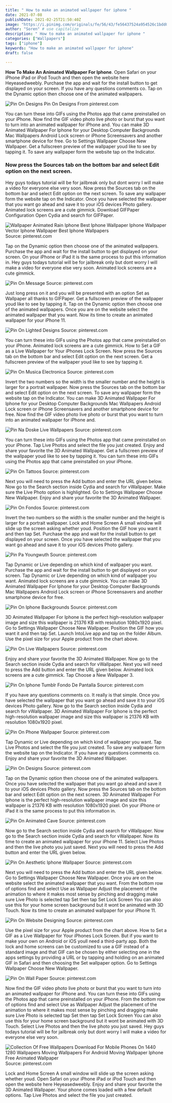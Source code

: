 ```yaml
---
title: " How to make an animated wallpaper for iphone "
date: 2021-07-08
publishDate: 2021-02-25T21:50:40Z
image: "https://i.pinimg.com/originals/fe/56/43/fe56437524a954526c1bdd05e2b1e7a8.jpg"
author: "Soren" # use capitalize
description: " How to make an animated wallpaper for iphone "
categories: ["Wallpapers"]
tags: ["iphone"]
keywords: "How to make an animated wallpaper for iphone"
draft: false

---
```



**How To Make An Animated Wallpaper For Iphone**. Open Safari on your iPhone iPad or iPod Touch and then open the website here Heyeasedweebly. Purchase the app and wait for the install button to get displayed on your screen. If you have any questions comments co. Tap on the Dynamic option then choose one of the animated wallpapers.

![Pin On Designs](https://i.pinimg.com/originals/6a/1d/e4/6a1de4db8cea839a76873e11127bd19a.jpg "Pin On Designs")
Pin On Designs From pinterest.com


You can turn these into GIFs using the Photos app that came preinstalled on your iPhone. Now find the GIF video photo live photo or burst that you want to turn into an animated wallpaper for iPhone and. You can make 3D Animated Wallpaper For Iphone for your Desktop Computer Backgrounds Mac Wallpapers Android Lock screen or iPhone Screensavers and another smartphone device for free. Go to Settings Wallpaper Choose New Wallpaper. Get a fullscreen preview of the wallpaper youd like to see by tapping it. To save any wallpaper form the website tap on the Indicator.

### Now press the Sources tab on the bottom bar and select Edit option on the next screen.

Hey guys todays tutorial will be for jailbreak only but dont worry I will make a video for everyone else very soon. Now press the Sources tab on the bottom bar and select Edit option on the next screen. To save any wallpaper form the website tap on the Indicator. Once you have selected the wallpaper that you want go ahead and save it to your iOS devices Photo gallery. Animated lock screens are a cute gimmick. Download GIFPaper Configuration Open Cydia and search for GIFPaper.


![Wallpaper Animated Rain Iphone Best Iphone Wallpaper Iphone Wallpaper Vector Iphone Wallpaper Best Iphone Wallpapers](https://i.pinimg.com/originals/8a/4c/32/8a4c327d72de6523722a9243605a5735.jpg "Wallpaper Animated Rain Iphone Best Iphone Wallpaper Iphone Wallpaper Vector Iphone Wallpaper Best Iphone Wallpapers")
Source: pinterest.com

Tap on the Dynamic option then choose one of the animated wallpapers. Purchase the app and wait for the install button to get displayed on your screen. On your iPhone or iPad it is the same process to put this information in. Hey guys todays tutorial will be for jailbreak only but dont worry I will make a video for everyone else very soon. Animated lock screens are a cute gimmick.

![Pin On Message](https://i.pinimg.com/originals/ab/82/49/ab8249082c6382223c56c0ca471a80c2.gif "Pin On Message")
Source: pinterest.com

Just long press on it and you will be presented with an option Set as Wallpaper all thanks to GIFPaper. Get a fullscreen preview of the wallpaper youd like to see by tapping it. Tap on the Dynamic option then choose one of the animated wallpapers. Once you are on the website select the animated wallpaper that you want. Now its time to create an animated wallpaper for your iPhone 11.

![Pin On Lighted Designs](https://i.pinimg.com/originals/3a/8f/02/3a8f028e363fc2ec1ee10b3229b64fff.gif "Pin On Lighted Designs")
Source: pinterest.com

You can turn these into GIFs using the Photos app that came preinstalled on your iPhone. Animated lock screens are a cute gimmick. How to Set a GIF as a Live Wallpaper for Your iPhones Lock Screen. Now press the Sources tab on the bottom bar and select Edit option on the next screen. Get a fullscreen preview of the wallpaper youd like to see by tapping it.

![Pin On Musica Electronica](https://i.pinimg.com/474x/2f/f1/47/2ff14762d1d60833722d3afc218a1d57.jpg "Pin On Musica Electronica")
Source: pinterest.com

Invert the two numbers so the width is the smaller number and the height is larger for a portrait wallpaper. Now press the Sources tab on the bottom bar and select Edit option on the next screen. To save any wallpaper form the website tap on the Indicator. You can make 3D Animated Wallpaper For Iphone for your Desktop Computer Backgrounds Mac Wallpapers Android Lock screen or iPhone Screensavers and another smartphone device for free. Now find the GIF video photo live photo or burst that you want to turn into an animated wallpaper for iPhone and.

![Pin Na Doske Live Wallpapers](https://i.pinimg.com/originals/01/bc/bc/01bcbc5469385dd50dbf4f9621b085c0.jpg "Pin Na Doske Live Wallpapers")
Source: pinterest.com

You can turn these into GIFs using the Photos app that came preinstalled on your iPhone. Tap Live Photos and select the file you just created. Enjoy and share your favorite the 3D Animated Wallpaper. Get a fullscreen preview of the wallpaper youd like to see by tapping it. You can turn these into GIFs using the Photos app that came preinstalled on your iPhone.

![Pin On Tattoos](https://i.pinimg.com/564x/ed/ab/37/edab37ccf178ee22d0b547d54a650441.jpg "Pin On Tattoos")
Source: pinterest.com

Next you will need to press the Add button and enter the URL given below. Now go to the Search section inside Cydia and search for vWallpaper. Make sure the Live Photo option is highlighted. Go to Settings Wallpaper Choose New Wallpaper. Enjoy and share your favorite the 3D Animated Wallpaper.

![Pin On Fondos](https://i.pinimg.com/736x/c7/a6/d1/c7a6d1bd94dfaa649db0a0cb20ab20df.jpg "Pin On Fondos")
Source: pinterest.com

Invert the two numbers so the width is the smaller number and the height is larger for a portrait wallpaper. Lock and Home Screen A small window will slide up the screen asking whether youd. Position the GIF how you want it and then tap Set. Purchase the app and wait for the install button to get displayed on your screen. Once you have selected the wallpaper that you want go ahead and save it to your iOS devices Photo gallery.

![Pin Pa Youngwuth](https://i.pinimg.com/originals/ca/2e/ea/ca2eea063f5f570d8124a99394b99062.jpg "Pin Pa Youngwuth")
Source: pinterest.com

Tap Dynamic or Live depending on which kind of wallpaper you want. Purchase the app and wait for the install button to get displayed on your screen. Tap Dynamic or Live depending on which kind of wallpaper you want. Animated lock screens are a cute gimmick. You can make 3D Animated Wallpaper For Iphone for your Desktop Computer Backgrounds Mac Wallpapers Android Lock screen or iPhone Screensavers and another smartphone device for free.

![Pin On Iphone Backgrounds](https://i.pinimg.com/originals/c7/8f/f4/c78ff468ab16139f1dffc8bdc45011e9.jpg "Pin On Iphone Backgrounds")
Source: pinterest.com

3D Animated Wallpaper For Iphone is the perfect high-resolution wallpaper image and size this wallpaper is 21376 KB with resolution 1080x1920 pixel. Go to Settings Wallpaper Choose New Wallpaper. Position the GIF how you want it and then tap Set. Launch IntoLive app and tap on the folder Album. Use the pixel size for your Apple product from the chart above.

![Pin On Live Wallpapers](https://i.pinimg.com/originals/e9/c8/47/e9c8479e68c2b793e280a676f1166354.gif "Pin On Live Wallpapers")
Source: pinterest.com

Enjoy and share your favorite the 3D Animated Wallpaper. Now go to the Search section inside Cydia and search for vWallpaper. Next you will need to press the Add button and enter the URL given below. Animated lock screens are a cute gimmick. Tap Choose a New Wallpaper 3.

![Pin On Iphone Tumblr Fondo De Pantalla](https://i.pinimg.com/originals/e3/33/21/e333212e2a3d836a65dc5e3e14f402b9.jpg "Pin On Iphone Tumblr Fondo De Pantalla")
Source: pinterest.com

If you have any questions comments co. It really is that simple. Once you have selected the wallpaper that you want go ahead and save it to your iOS devices Photo gallery. Now go to the Search section inside Cydia and search for vWallpaper. 3D Animated Wallpaper For Iphone is the perfect high-resolution wallpaper image and size this wallpaper is 21376 KB with resolution 1080x1920 pixel.

![Pin On Phone Wallpaper](https://i.pinimg.com/originals/28/d4/19/28d419370ca565f4dfb849766310bd6a.gif "Pin On Phone Wallpaper")
Source: pinterest.com

Tap Dynamic or Live depending on which kind of wallpaper you want. Tap Live Photos and select the file you just created. To save any wallpaper form the website tap on the Indicator. If you have any questions comments co. Enjoy and share your favorite the 3D Animated Wallpaper.

![Pin On Designs](https://i.pinimg.com/originals/6a/1d/e4/6a1de4db8cea839a76873e11127bd19a.jpg "Pin On Designs")
Source: pinterest.com

Tap on the Dynamic option then choose one of the animated wallpapers. Once you have selected the wallpaper that you want go ahead and save it to your iOS devices Photo gallery. Now press the Sources tab on the bottom bar and select Edit option on the next screen. 3D Animated Wallpaper For Iphone is the perfect high-resolution wallpaper image and size this wallpaper is 21376 KB with resolution 1080x1920 pixel. On your iPhone or iPad it is the same process to put this information in.

![Pin On Animated Cave](https://i.pinimg.com/originals/6b/9e/3e/6b9e3e0567df0f7d579d1d205a3d47e9.jpg "Pin On Animated Cave")
Source: pinterest.com

Now go to the Search section inside Cydia and search for vWallpaper. Now go to the Search section inside Cydia and search for vWallpaper. Now its time to create an animated wallpaper for your iPhone 11. Select Live Photos and then the live photo you just saved. Next you will need to press the Add button and enter the URL given below.

![Pin On Aesthetic Iphone Wallpaper](https://i.pinimg.com/originals/71/49/f5/7149f505f15fca4343fd4a37202e9ebc.gif "Pin On Aesthetic Iphone Wallpaper")
Source: pinterest.com

Next you will need to press the Add button and enter the URL given below. Go to Settings Wallpaper Choose New Wallpaper. Once you are on the website select the animated wallpaper that you want. From the bottom row of options find and select Use as Wallpaper Adjust the placement of the animation to where it makes most sense by pinching and dragging make sure Live Photo is selected tap Set then tap Set Lock Screen You can also use this for your home screen background but it wont be animated with 3D Touch. Now its time to create an animated wallpaper for your iPhone 11.

![Pin On Website Designing](https://i.pinimg.com/originals/ec/d9/a9/ecd9a98b0f07bf18ca48077ca8553c4c.gif "Pin On Website Designing")
Source: pinterest.com

Use the pixel size for your Apple product from the chart above. How to Set a GIF as a Live Wallpaper for Your iPhones Lock Screen. But if you want to make your own on Android or iOS youll need a third-party app. Both the lock and home screens can be customized to use a GIF instead of a standard image and that GIF can be chosen by either selecting one in the apps settings by providing a URL or by tapping and holding on an animated GIF in Safari and then choosing the Set wallpaper option. Go to Settings Wallpaper Choose New Wallpaper.

![Pin On Wall Paper](https://i.pinimg.com/originals/37/68/ee/3768eef9d3e6c63142aca3189830e5ca.jpg "Pin On Wall Paper")
Source: pinterest.com

Now find the GIF video photo live photo or burst that you want to turn into an animated wallpaper for iPhone and. You can turn these into GIFs using the Photos app that came preinstalled on your iPhone. From the bottom row of options find and select Use as Wallpaper Adjust the placement of the animation to where it makes most sense by pinching and dragging make sure Live Photo is selected tap Set then tap Set Lock Screen You can also use this for your home screen background but it wont be animated with 3D Touch. Select Live Photos and then the live photo you just saved. Hey guys todays tutorial will be for jailbreak only but dont worry I will make a video for everyone else very soon.

![Collection Of Free Wallpapers Download For Mobile Phones On 1440 1280 Wallpapers Moving Wallpapers For Android Moving Wallpaper Iphone Free Animated Wallpaper](https://i.pinimg.com/originals/fe/56/43/fe56437524a954526c1bdd05e2b1e7a8.jpg "Collection Of Free Wallpapers Download For Mobile Phones On 1440 1280 Wallpapers Moving Wallpapers For Android Moving Wallpaper Iphone Free Animated Wallpaper")
Source: pinterest.com

Lock and Home Screen A small window will slide up the screen asking whether youd. Open Safari on your iPhone iPad or iPod Touch and then open the website here Heyeasedweebly. Enjoy and share your favorite the 3D Animated Wallpaper. Your phone comes loaded with a few default options. Tap Live Photos and select the file you just created.

